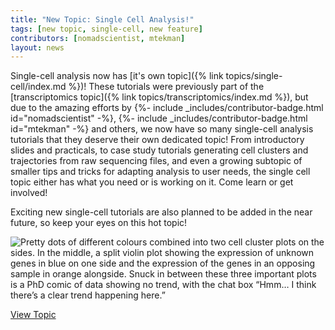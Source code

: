 ```yaml
---
title: "New Topic: Single Cell Analysis!"
tags: [new topic, single-cell, new feature]
contributors: [nomadscientist, mtekman]
layout: news
---
```


Single-cell analysis now has [it's own topic]({% link topics/single-cell/index.md %})! These tutorials were previously part of the [transcriptomics topic]({% link topics/transcriptomics/index.md %}), but due to the amazing efforts by {%- include _includes/contributor-badge.html id="nomadscientist" -%}, {%- include _includes/contributor-badge.html id="mtekman" -%} and others, we now have so many single-cell analysis tutorials that they deserve their own dedicated topic! From introductory slides and practicals, to case study tutorials generating cell clusters and trajectories from raw sequencing files, and even a growing subtopic of smaller tips and tricks for adapting analysis to user needs, the single cell topic either has what you need or is working on it. Come learn or get involved!

Exciting new single-cell tutorials are also planned to be added in the near future, so keep your eyes on this hot topic!

![Pretty dots of different colours combined into two cell cluster plots on the sides. In the middle, a split violin plot showing the expression of unknown genes in blue on one side and the expression of the genes in an opposing sample in orange alongside. Snuck in between these three important plots is a PhD comic of data showing no trend, with the chat box “Hmm… I think there’s a clear trend happening here.”](../news/images/single_cell.png "Single cell visualisations are fun")

<a href="{% link topics/single-cell/index.md %}" class="btn btn-primary">View Topic</a>
